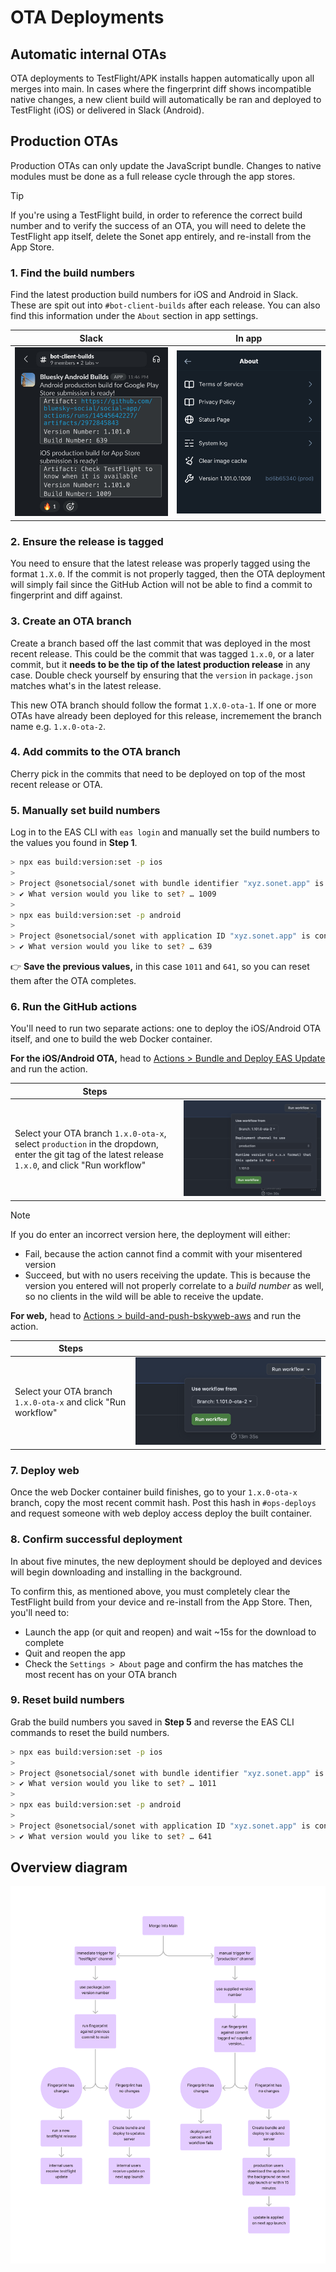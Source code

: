 # OTA Deployments

## Automatic internal OTAs

OTA deployments to TestFlight/APK installs happen automatically upon all merges
into main. In cases where the fingerprint diff shows incompatible native
changes, a new client build will automatically be ran and deployed to TestFlight
(iOS) or delivered in Slack (Android).

## Production OTAs

Production OTAs can only update the JavaScript bundle. Changes to native modules
must be done as a full release cycle through the app stores.

> [!TIP]
> If you're using a TestFlight build, in order to reference the correct build
> number and to verify the success of an OTA, you will need to delete the
> TestFlight app itself, delete the Sonet app entirely, and re-install from
> the App Store.

### 1. Find the build numbers

Find the latest production build numbers for iOS and Android in Slack. These are
spit out into `#bot-client-builds` after each release. You can also find this
information under the `About` section in app settings.

| Slack | In app |
| ----- | ------ |
| ![slack](./img/slack_client_builds.jpeg) | ![slack](./img/ios_settings_about.jpeg) |

### 2. Ensure the release is tagged

You need to ensure that the latest release was properly tagged using the format
`1.X.0`. If the commit is not properly tagged, then the OTA deployment will
simply fail since the GitHub Action will not be able to find a commit to
fingerprint and diff against.

### 3. Create an OTA branch

Create a branch based off the last commit that was deployed in the most recent
release. This could be the commit that was tagged `1.x.0`, or a later commit,
but it **needs to be the tip of the latest production release** in any case.
Double check yourself by ensuring that the `version` in `package.json` matches
what's in the latest release.

This new OTA branch should follow the format `1.X.0-ota-1`. If one or more OTAs
have already been deployed for this release, incremement the branch name e.g.
`1.x.0-ota-2`.

### 4. Add commits to the OTA branch

Cherry pick in the commits that need to be deployed on top of the most recent
release or OTA.

### 5. Manually set build numbers

Log in to the EAS CLI with `eas login` and manually set the build numbers to the
values you found in **Step 1**.

```sh
> npx eas build:version:set -p ios
>
> Project @sonetsocial/sonet with bundle identifier "xyz.sonet.app" is configured with buildNumber 1011.
> ✔ What version would you like to set? … 1009
>
> npx eas build:version:set -p android
>
> Project @sonetsocial/sonet with application ID "xyz.sonet.app" is configured with versionCode 641.
> ✔ What version would you like to set? … 639  
```

👉 **Save the previous values,** in this case `1011` and `641`, so you can reset
them after the OTA completes.

### 6. Run the GitHub actions
You'll need to run two separate actions: one to deploy the iOS/Android OTA
itself, and one to build the web Docker container.

**For the iOS/Android OTA,** head to [Actions > Bundle and Deploy EAS
Update](https://github.com/bluesky-social/social-app/actions/workflows/bundle-deploy-eas-update.yml)
and run the action.

| Steps |     |
| ----- | --- |
| Select your OTA branch `1.x.0-ota-x`, select `production` in the dropdown, enter the git tag of the latest release `1.x.0`, and click "Run workflow"  | ![workflow](./img/ota_action.png) |

> [!NOTE]
> If you do enter an incorrect version here, the deployment will either:
> - Fail, because the action cannot find a commit with your misentered version
> - Succeed, but with no users receiving the update. This is because the version
>   you entered will not properly correlate to a _build number_ as well, so no
>   clients in the wild will be able to receive the update.

**For web,** head to [Actions >
build-and-push-bskyweb-aws](https://github.com/bluesky-social/social-app/actions/workflows/build-and-push-bskyweb-aws.yaml)
and run the action.

| Steps |     |
| ----- | --- |
| Select your OTA branch `1.x.0-ota-x` and click "Run workflow" | ![workflow](./img/web_action.png) |

### 7. Deploy web

Once the web Docker container build finishes, go to your `1.x.0-ota-x` branch,
copy the most recent commit hash. Post this hash in `#ops-deploys` and request
someone with web deploy access deploy the built container.

### 8. Confirm successful deployment

In about five minutes, the new deployment should be deployed and devices will
begin downloading and installing in the background.

To confirm this, as mentioned above, you must completely clear the TestFlight
build from your device and re-install from the App Store. Then, you'll need to:
- Launch the app (or quit and reopen) and wait ~15s for the download to complete
- Quit and reopen the app
- Check the `Settings > About` page and confirm the has matches the most recent has on your OTA branch

### 9. Reset build numbers

Grab the build numbers you saved in **Step 5** and reverse the EAS CLI commands
to reset the build numbers.

```sh
> npx eas build:version:set -p ios
>
> Project @sonetsocial/sonet with bundle identifier "xyz.sonet.app" is configured with buildNumber 1009.
> ✔ What version would you like to set? … 1011
>
> npx eas build:version:set -p android
>
> Project @sonetsocial/sonet with application ID "xyz.sonet.app" is configured with versionCode 639.
> ✔ What version would you like to set? … 641
```

## Overview diagram

![OTA Deployment](./img/ota-flow.png)
